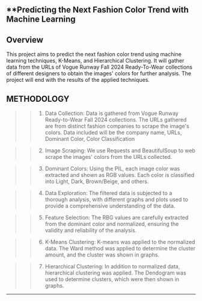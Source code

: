 **Predicting the Next Fashion Color Trend with Machine Learning 
---------------------------------------------------------------------------------------------
Overview 
------------------------------------------------------------------------------------------------
This project aims to predict the next fashion color trend using machine learning techniques, K-Means, and Hierarchical Clustering. It will gather data from the URLs of Vogue Runway Fall 2024 Ready-To-Wear collections of different designers to obtain the images' colors for further analysis. The project will end with the results of the applied techniques.

 METHODOLOGY 
------------------------------------------------------------------------------------------------
>>1. Data Collection: Data is gathered from Vogue Runway Ready-to-Wear Fall 2024 collections. The URLs gathered are from distinct fashion companies to scrape the image's colors. Data included will be the company name, URLs, Dominant Color, Color Classification 

>>2. Image Scraping: We use Requests and BeautifulSoup to web scrape the images' colors from the URLs collected.

>>3. Dominant Colors: Using the PIL, each image color was extracted and shown as RGB values. Each color is classified into Light, Dark, Brown/Beige, and others. 

>>4. Data Exploration: The filtered data is subjected to a thorough analysis, with different graphs and plots used to provide a comprehensive understanding of the data.

>>5. Feature Selection: The RBG values are carefully extracted from the dominant color and normalized, ensuring the validity and reliability of the analysis.

>>6. K-Means Clustering: K-means was applied to the normalized data. The Ward method was applied to determine the cluster amount, and the cluster was shown in graphs. 

>>7. Hierarchical Clustering: In addition to normalized data, hierarchical clustering was applied. The Dendogram was used to determine clusters, which were then shown in graphs. 
-------------------------------------------------------------------------------------------

